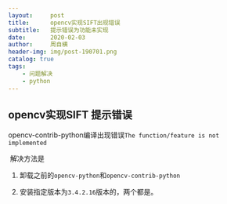 ```yaml
---
layout:     post
title:      opencv实现SIFT出现错误
subtitle:   提示错误为功能未实现
date:       2020-02-03
author:     周自横
header-img: img/post-190701.png
catalog: true
tags:
    - 问题解决
    - python
---
```


## opencv实现SIFT 提示错误

​	opencv-contrib-python编译出现错误`The function/feature is not implemented`

​	解决方法是

1. 卸载之前的`opencv-python`和`opencv-contrib-python`

2. 安装指定版本为`3.4.2.16`版本的，两个都是。


